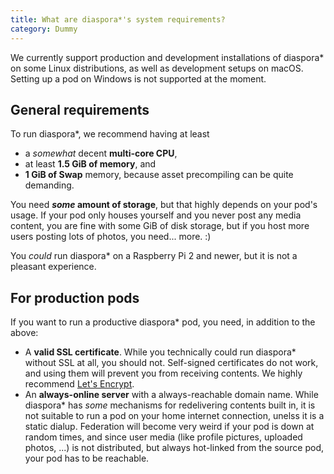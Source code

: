 ```yaml
---
title: What are diaspora*'s system requirements?
category: Dummy
---
```


We currently support production and development installations of diaspora\* on some Linux distributions, as well as development setups on macOS. Setting up a pod on Windows is not supported at the moment.

## General requirements

To run diaspora\*, we recommend having at least

* a *somewhat* decent **multi-core CPU**,
* at least **1.5 GiB of memory**, and
* **1 GiB of Swap** memory, because asset precompiling can be quite demanding.

You need ***some* amount of storage**, but that highly depends on your pod's usage. If your pod only houses yourself and you never post any media content, you are fine with some GiB of disk storage, but if you host more users posting lots of photos, you need... more. :)

You *could* run diaspora* on a Raspberry Pi 2 and newer, but it is not a pleasant experience.

## For production pods

If you want to run a productive diaspora\* pod, you need, in addition to the above:

* A **valid SSL certificate**. While you technically could run diaspora\* without SSL at all, you should not. Self-signed certificates do not work, and using them will prevent you from receiving contents. We highly recommend [Let's Encrypt][letsencrypt].
* An **always-online server** with a always-reachable domain name. While diaspora\* has *some* mechanisms for redelivering contents built in, it is not suitable to run a pod on your home internet connection, unelss it is a static dialup. Federation will become very weird if your pod is down at random times, and since user media (like profile pictures, uploaded photos, ...) is not distributed, but always hot-linked from the source pod, your pod has to be reachable.

[letsencrypt]: https://letsencrypt.org/
